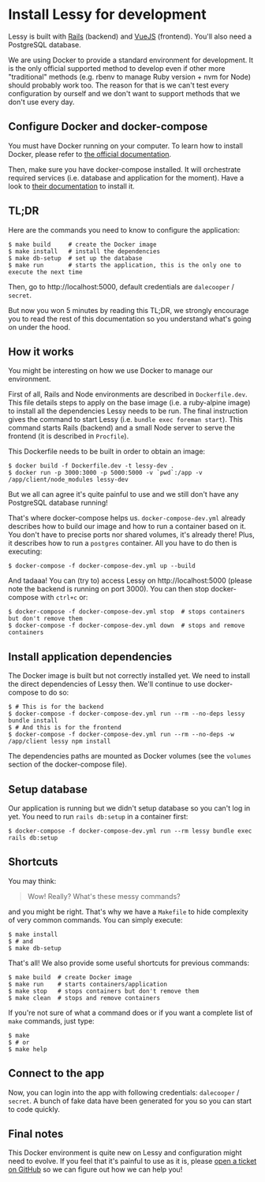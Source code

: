 # Install Lessy for development

Lessy is built with [Rails](http://rubyonrails.org/) (backend) and
[VueJS](https://vuejs.org/) (frontend). You'll also need a PostgreSQL database.

We are using Docker to provide a standard environment for development. It is
the only official supported method to develop even if other more "traditional"
methods (e.g. rbenv to manage Ruby version + nvm for Node) should probably work
too. The reason for that is we can't test every configuration by ourself and we
don't want to support methods that we don't use every day.

## Configure Docker and docker-compose

You must have Docker running on your computer. To learn how to install Docker,
please refer to [the official documentation](https://docs.docker.com/engine/installation/).

Then, make sure you have docker-compose installed. It will orchestrate required
services (i.e. database and application for the moment). Have a look to [their
documentation](https://docs.docker.com/compose/install/) to install it.

## TL;DR

Here are the commands you need to know to configure the application:

```console
$ make build     # create the Docker image
$ make install   # install the dependencies
$ make db-setup  # set up the database
$ make run       # starts the application, this is the only one to execute the next time
```

Then, go to http://localhost:5000, default credentials are `dalecooper` / `secret`.

But now you won 5 minutes by reading this TL;DR, we strongly encourage you to
read the rest of this documentation so you understand what's going on under the
hood.

## How it works

You might be interesting on how we use Docker to manage our environment.

First of all, Rails and Node environments are described in `Dockerfile.dev`.
This file details steps to apply on the base image (i.e. a ruby-alpine image)
to install all the dependencies Lessy needs to be run. The final instruction
gives the command to start Lessy (i.e. `bundle exec foreman start`). This
command starts Rails (backend) and a small Node server to serve the frontend
(it is described in `Procfile`).

This Dockerfile needs to be built in order to obtain an image:

```console
$ docker build -f Dockerfile.dev -t lessy-dev .
$ docker run -p 3000:3000 -p 5000:5000 -v `pwd`:/app -v /app/client/node_modules lessy-dev
```

But we all can agree it's quite painful to use and we still don't have any
PostgreSQL database running!

That's where docker-compose helps us. `docker-compose-dev.yml` already
describes how to build our image and how to run a container based on it. You
don't have to precise ports nor shared volumes, it's already there! Plus, it
describes how to run a `postgres` container. All you have to do then is
executing:

```console
$ docker-compose -f docker-compose-dev.yml up --build
```

And tadaaa! You can (try to) access Lessy on http://localhost:5000 (please note
the backend is running on port 3000). You can then stop docker-compose with
`ctrl+c` or:

```console
$ docker-compose -f docker-compose-dev.yml stop  # stops containers but don't remove them
$ docker-compose -f docker-compose-dev.yml down  # stops and remove containers
```

## Install application dependencies

The Docker image is built but not correctly installed yet. We need to install
the direct dependencies of Lessy then. We'll continue to use docker-compose to
do so:

```console
$ # This is for the backend
$ docker-compose -f docker-compose-dev.yml run --rm --no-deps lessy bundle install
$ # And this is for the frontend
$ docker-compose -f docker-compose-dev.yml run --rm --no-deps -w /app/client lessy npm install
```

The dependencies paths are mounted as Docker volumes (see the `volumes` section
of the docker-compose file).

## Setup database

Our application is running but we didn't setup database so you can't log in
yet. You need to run `rails db:setup` in a container first:

```console
$ docker-compose -f docker-compose-dev.yml run --rm lessy bundle exec rails db:setup
```

## Shortcuts

You may think:

> Wow! Really? What's these messy commands?

and you might be right. That's why we have a `Makefile` to hide complexity of
very common commands. You can simply execute:

```console
$ make install
$ # and
$ make db-setup
```

That's all! We also provide some useful shortcuts for previous commands:

```console
$ make build  # create Docker image
$ make run    # starts containers/application
$ make stop   # stops containers but don't remove them
$ make clean  # stops and remove containers
```

If you're not sure of what a command does or if you want a complete list of
`make` commands, just type:

```console
$ make
$ # or
$ make help
```

## Connect to the app

Now, you can login into the app with following credentials: `dalecooper` /
`secret`. A bunch of fake data have been generated for you so you can start to
code quickly.

## Final notes

This Docker environment is quite new on Lessy and configuration might need to
evolve. If you feel that it's painful to use as it is, please [open a ticket on
GitHub](https://github.com/lessy-community/lessy/issues) so we can figure out
how we can help you!
